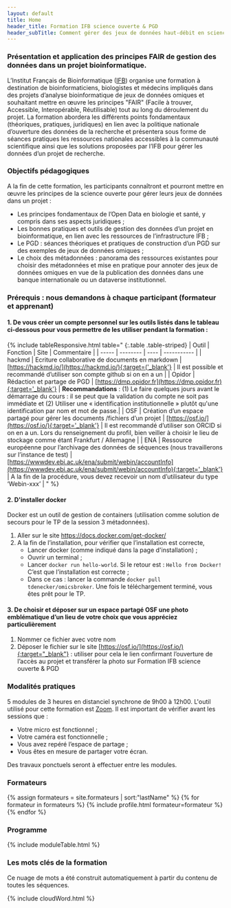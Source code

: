 ```yaml
---
layout: default
title: Home
header_title: Formation IFB science ouverte & PGD 
header_subTitle: Comment gérer des jeux de données haut-débit en sciences de la vie et de la santé 
---
```


### Présentation et application des principes FAIR de gestion des données dans un projet bioinformatique.

L’Institut Français de Bioinformatique ([IFB](https://www.france-bioinformatique.fr/)) organise une formation à destination de bioinformaticiens, biologistes et médecins impliqués dans des projets d’analyse bioinformatique de jeux de données omiques et souhaitant mettre en œuvre les principes "FAIR" (Facile à trouver, Accessible, Interopérable, Réutilisable) tout au long du déroulement du projet. La formation abordera les différents points fondamentaux (théoriques, pratiques, juridiques) en lien avec la politique nationale d’ouverture des données de la recherche et présentera sous forme de séances pratiques les ressources nationales accessibles à la communauté scientifique ainsi que les solutions proposées par l’IFB pour gérer les données d’un projet de recherche.

### Objectifs pédagogiques

A la fin de cette formation, les participants connaîtront et pourront mettre en œuvre les principes de la science ouverte pour gérer leurs jeux de données dans un projet :

- Les principes fondamentaux de l’Open Data en biologie et santé, y compris dans ses aspects juridiques ;
- Les bonnes pratiques et outils de gestion des données d’un projet en bioinformatique, en lien avec les ressources de l’infrastructure IFB ;
- Le PGD : séances théoriques et pratiques de construction d’un PGD sur des exemples de jeux de données omiques ;
- Le choix des métadonnées : panorama des ressources existantes pour choisir des métadonnées et mise en pratique pour annoter des jeux de données omiques en vue de la publication des données dans une banque internationale ou un dataverse institutionnel.

### Prérequis : nous demandons à chaque participant (formateur et apprenant) 

#### 1. De vous créer un compte personnel sur les outils listés dans le tableau ci-dessous pour vous permettre de les utiliser pendant la formation : 

{% include tableResponsive.html
table="
{:.table .table-striped}
| Outil | Fonction | Site | Commentaire |
| ----- | -------- | ---- | ----------- |
| hackmd | Ecriture collaborative de documents en markdown | [https://hackmd.io/](https://hackmd.io/){:target=('_blank'} | Il est possible et recommandé d’utiliser son compte github si on en a un |
| Opidor | Rédaction  et partage  de PGD | [https://dmp.opidor.fr](https://dmp.opidor.fr){:target='_blank'} | **Recommandations** : (1) Le faire quelques jours avant le démarrage du cours : il se peut que la validation du compte ne soit pas immédiate et (2) Utiliser une « identification institutionnelle » plutôt qu'une identification par nom et mot de passe.|
| OSF | Création d’un espace partagé pour gérer les documents /fichiers d’un projet | [https://osf.io/](https://osf.io/){:target='_blank'} | Il est recommandé d’utiliser son ORCID si on en a un. Lors du renseignement du profil, bien veiller à choisir le lieu de stockage comme étant Frankfurt / Allemagne |
| ENA | Ressource européenne pour l’archivage des données de séquences  (nous travaillerons sur l’instance de test) | [https://wwwdev.ebi.ac.uk/ena/submit/webin/accountInfo](https://wwwdev.ebi.ac.uk/ena/submit/webin/accountInfo){:target='_blank'} | A la fin de la procédure, vous devez recevoir un nom d’utilisateur du type ‘Webin-xxx’ |
" %}

#### 2. D'installer docker

Docker est un outil de gestion de containers (utilisation comme solution de secours pour le TP de la session 3 métadonnées). 

1. Aller sur le site https://docs.docker.com/get-docker/ 
2. A la fin de l’installation, pour vérifier que l’installation est correcte, 
   - Lancer docker (comme indiqué dans la page d'installation) ;
   - Ouvrir un terminal ;
   - Lancer `docker run hello-world`. Si le retour est : `Hello from Docker!` C’est que l’installation est correcte ;
   - Dans ce cas : lancer la commande `docker pull tdenecker/omicsbroker`. Une fois le téléchargement terminé, vous êtes prêt pour le TP.

#### 3. De choisir et déposer sur un espace partagé OSF une photo emblématique d’un lieu de votre choix que vous appréciez particulièrement

1. Nommer ce fichier avec votre nom
2. Déposer le fichier sur le site [https://osf.io/](https://osf.io/){:target="_blank"} : utiliser pour cela le lien confirmant l’ouverture de l’accès au projet et transférer la photo sur Formation IFB science ouverte & PGD 

### Modalités pratiques

5 modules de 3 heures en distanciel synchrone de 9h00 à 12h00. L'outil utilisé pour cette formation est [Zoom](https://zoom.us/). Il est important de vérifier avant les sessions que :

- Votre micro est fonctionnel ;
- Votre caméra est fonctionnelle ;
- Vous avez repéré l’espace de partage ;
- Vous êtes en mesure de partager votre écran.

Des travaux ponctuels seront à effectuer entre les modules.

### Formateurs

{% assign formateurs = site.formateurs | sort:"lastName" %}
{% for formateur in formateurs %}
{% include profile.html formateur=formateur %}
{% endfor %}

### Programme

{% include moduleTable.html %}  

### Les mots clés de la formation

Ce nuage de mots a été construit automatiquement à partir du contenu de toutes les séquences.

{% include cloudWord.html %}